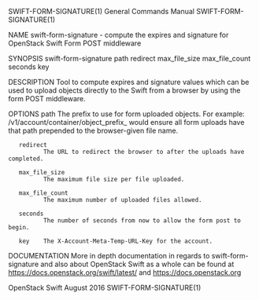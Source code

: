 SWIFT-FORM-SIGNATURE(1)                                                                    General Commands Manual                                                                    SWIFT-FORM-SIGNATURE(1)



NAME
       swift-form-signature - compute the expires and signature for OpenStack Swift Form POST middleware


SYNOPSIS
       swift-form-signature path redirect max_file_size max_file_count seconds key


DESCRIPTION
       Tool to compute expires and signature values which can be used to upload objects directly to the Swift from a browser by using the form POST middleware.


OPTIONS
       path   The prefix to use for form uploaded objects. For example: /v1/account/container/object_prefix_ would ensure all form uploads have that path prepended to the browser-given file name.

       redirect
              The URL to redirect the browser to after the uploads have completed.

       max_file_size
              The maximum file size per file uploaded.

       max_file_count
              The maximum number of uploaded files allowed.

       seconds
              The number of seconds from now to allow the form post to begin.

       key    The X-Account-Meta-Temp-URL-Key for the account.


DOCUMENTATION
       More in depth documentation in regards to swift-form-signature and also about OpenStack Swift as a whole can be found at https://docs.openstack.org/swift/latest/ and https://docs.openstack.org



OpenStack Swift                                                                                  August 2016                                                                          SWIFT-FORM-SIGNATURE(1)
